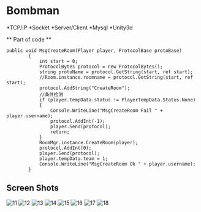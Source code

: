 # Bombman

*TCP/IP
*Socket
*Server/Client
*Mysql
*Unity3d

** Part of code **
```
public void MsgCreateRoom(Player player, ProtocolBase protoBase)
        {
            int start = 0;
            ProtocolBytes protocol = new ProtocolBytes();
            string protoName = protocol.GetString(start, ref start);
            //Room.instance.roomname = protocol.GetString(start, ref start);
            protocol.AddString("CreateRoom");
            //条件检测
            if (player.tempData.status != PlayerTempData.Status.None)
            {
                Console.WriteLine("MsgCreateRoom Fail " + player.username);
                protocol.AddInt(-1);
                player.Send(protocol);
                return;
            }
            RoomMgr.instance.CreateRoom(player);
            protocol.AddInt(0);
            player.Send(protocol);
            player.tempData.team = 1;
            Console.WriteLine("MsgCreateRoom Ok " + player.username);
        }
```

## Screen Shots

![11](https://user-images.githubusercontent.com/42737061/46079638-492c6180-c1ca-11e8-820f-9ad7ec229906.PNG)
![12](https://user-images.githubusercontent.com/42737061/46079639-492c6180-c1ca-11e8-8da2-1bf488012913.PNG)
![13](https://user-images.githubusercontent.com/42737061/46079640-492c6180-c1ca-11e8-9bd2-2a9a4328367b.PNG)
![14](https://user-images.githubusercontent.com/42737061/46079641-49c4f800-c1ca-11e8-9bea-0e1642e6b2e7.PNG)
![15](https://user-images.githubusercontent.com/42737061/46079642-49c4f800-c1ca-11e8-9d4f-1e5111ad2bae.PNG)
![16](https://user-images.githubusercontent.com/42737061/46079633-4893cb00-c1ca-11e8-83d4-a770e913305e.PNG)
![17](https://user-images.githubusercontent.com/42737061/46079634-4893cb00-c1ca-11e8-978c-466effb165a5.PNG)
![18](https://user-images.githubusercontent.com/42737061/46079635-4893cb00-c1ca-11e8-9f44-9aafb47b54fd.PNG)


